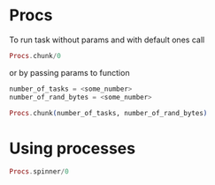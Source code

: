 # Procs

To run task without params and with default ones call 
```elixir
Procs.chunk/0
```
or by passing params to function 
```elixir
number_of_tasks = <some_number>
number_of_rand_bytes = <some_number>

Procs.chunk(number_of_tasks, number_of_rand_bytes)
```

# Using processes 

```elixir
Procs.spinner/0
```

